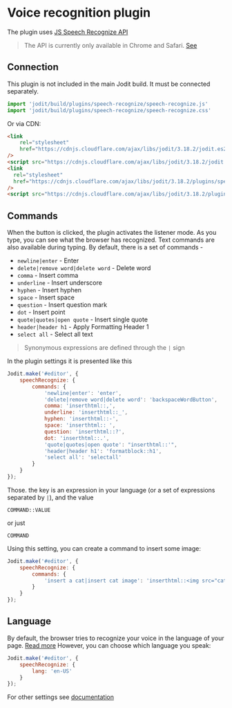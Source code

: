 # Voice recognition plugin

The plugin uses [JS Speech Recognize API](https://developer.mozilla.org/en-US/docs/Web/API/SpeechRecognition/)

> The API is currently only available in Chrome and Safari. [See](https://caniuse.com/speech-recognition)

## Connection

This plugin is not included in the main Jodit build. It must be connected separately.

```js
import 'jodit/build/plugins/speech-recognize/speech-recognize.js'
import 'jodit/build/plugins/speech-recognize/speech-recognize.css'
```

Or via CDN:

```html
<link
	rel="stylesheet"
	href="https://cdnjs.cloudflare.com/ajax/libs/jodit/3.18.2/jodit.es2018.min.css"
/>
<script src="https://cdnjs.cloudflare.com/ajax/libs/jodit/3.18.2/jodit.es2018.min.js"></script>
<link
  rel="stylesheet"
  href="https://cdnjs.cloudflare.com/ajax/libs/jodit/3.18.2/plugins/speech-recognize/speech-recognize.css"
/>
<script src="https://cdnjs.cloudflare.com/ajax/libs/jodit/3.18.2/plugins/speech-recognize/speech-recognize.js"></script>
```

## Commands

When the button is clicked, the plugin activates the listener mode.
As you type, you can see what the browser has recognized.
Text commands are also available during typing.
By default, there is a set of commands -

- `newline|enter` - Enter
- `delete|remove word|delete word` - Delete word
- `comma` - Insert comma
- `underline` - Insert underscore
- `hyphen` - Insert hyphen
- `space` - Insert space
- `question` - Insert question mark
- `dot` - Insert point
- `quote|quotes|open quote` - Insert single quote
- `header|header h1` - Apply Formatting Header 1
- `select all` - Select all text

> Synonymous expressions are defined through the `|` sign

In the plugin settings it is presented like this

```js
Jodit.make('#editor', {
	speechRecognize: {
		commands: {
			'newline|enter': 'enter',
			'delete|remove word|delete word': 'backspaceWordButton',
			comma: 'inserthtml::,',
			underline: 'inserthtml::_',
			hyphen: 'inserthtml::-',
			space: 'inserthtml:: ',
			question: 'inserthtml::?',
			dot: 'inserthtml::.',
			'quote|quotes|open quote': "inserthtml::'",
			'header|header h1': 'formatblock::h1',
			'select all': 'selectall'
		}
	}
});
```

Those. the key is an expression in your language (or a set of expressions separated by `|`), and the value

```
COMMAND::VALUE
```

or just

```
COMMAND
```

Using this setting, you can create a command to insert some image:

```js
Jodit.make('#editor', {
	speechRecognize: {
		commands: {
			'insert a cat|insert cat image': 'inserthtml::<img src="cat.png">'
		}
	}
});
```

## Language

By default, the browser tries to recognize your voice in the language of your
page. [Read more](https://developer.mozilla.org/en-US/docs/Web/API/SpeechRecognition/lang)
However, you can choose which language you speak:

```js
Jodit.make('#editor', {
	speechRecognize: {
		lang: 'en-US'
	}
});
```

For other settings see [documentation](https://xdsoft.net/jodit/docs/modules/plugins_speech_speech_recognize.html)
